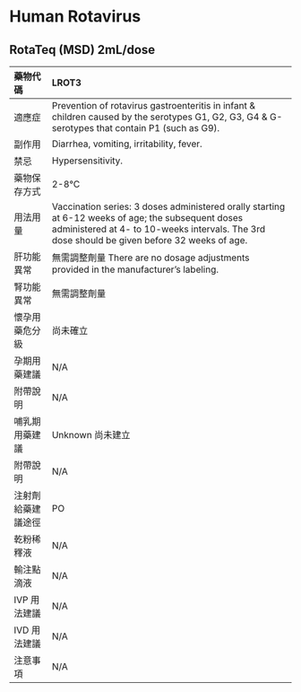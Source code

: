 # Human Rotavirus

## RotaTeq \(MSD\) 2mL/dose

| 藥物代碼 | LROT3 |
| :--- | :--- |
| 適應症 | Prevention of rotavirus gastroenteritis in infant & children caused by the serotypes G1, G2, G3, G4 & G-serotypes that contain P1 \(such as G9\). |
| 副作用 | Diarrhea, vomiting, irritability, fever. |
| 禁忌 | Hypersensitivity. |
| 藥物保存方式 | 2-8℃ |
| 用法用量 | Vaccination series: 3 doses administered orally starting at 6-12 weeks of age; the subsequent doses administered at 4- to 10-weeks intervals. The 3rd dose should be given before 32 weeks of age. |
| 肝功能異常 | 無需調整劑量  There are no dosage adjustments provided in the manufacturer’s labeling. |
| 腎功能異常 | 無需調整劑量 |
| 懷孕用藥危分級 | 尚未確立 |
| 孕期用藥建議 | N/A |
| 附帶說明 | N/A |
| 哺乳期用藥建議 | Unknown 尚未建立 |
| 附帶說明 | N/A |
| 注射劑給藥建議途徑 | PO |
| 乾粉稀釋液 | N/A |
| 輸注點滴液 | N/A |
| IVP 用法建議 | N/A |
| IVD 用法建議 | N/A |
| 注意事項 | N/A |

